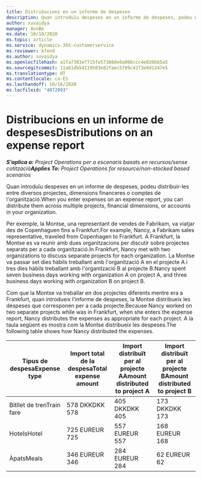 ```yaml
---
title: Distribucions en un informe de despeses
description: Quan introduïu despeses en un informe de despeses, podeu distribuir-les entre diversos projectes, entitats jurídiques o comptes de l'organització.
author: suvaidya
manager: AnnBe
ms.date: 10/10/2020
ms.topic: article
ms.service: dynamics-365-customerservice
ms.reviewer: kfend
ms.author: suvaidya
ms.openlocfilehash: a1fa7383e7715fe57380de0a006ccc4e020bb5a5
ms.sourcegitcommit: 11a61db54119503e82faec5f99c4273e8d1247e5
ms.translationtype: HT
ms.contentlocale: ca-ES
ms.lasthandoff: 10/16/2020
ms.locfileid: "4072093"
---
```

# <a name="distributions-on-an-expense-report"></a><span data-ttu-id="37fc5-103">Distribucions en un informe de despeses</span><span class="sxs-lookup"><span data-stu-id="37fc5-103">Distributions on an expense report</span></span>

<span data-ttu-id="37fc5-104">_**S'aplica a:** Project Operations per a escenaris basats en recursos/sense cotització_</span><span class="sxs-lookup"><span data-stu-id="37fc5-104">_**Applies To:** Project Operations for resource/non-stocked based scenarios_</span></span>

<span data-ttu-id="37fc5-105">Quan introduïu despeses en un informe de despeses, podeu distribuir-les entre diversos projectes, dimensions financeres o comptes de l'organització.</span><span class="sxs-lookup"><span data-stu-id="37fc5-105">When you enter expenses on an expense report, you can distribute them across multiple projects, financial dimensions, or accounts in your organization.</span></span>

<span data-ttu-id="37fc5-106">Per exemple, la Montse, una representant de vendes de Fabrikam, va viatjar des de Copenhaguen fins a Frankfurt.</span><span class="sxs-lookup"><span data-stu-id="37fc5-106">For example, Nancy, a Fabrikam sales representative, traveled from Copenhagen to Frankfurt.</span></span> <span data-ttu-id="37fc5-107">A Frankfurt, la Montse es va reunir amb dues organitzacions per discutir sobre projectes separats per a cada organització.</span><span class="sxs-lookup"><span data-stu-id="37fc5-107">In Frankfurt, Nancy met with two organizations to discuss separate projects for each organization.</span></span> <span data-ttu-id="37fc5-108">La Montse va passar set dies hàbils treballant amb l'organització A en el projecte A i tres dies hàbils treballant amb l'organització B al projecte B.</span><span class="sxs-lookup"><span data-stu-id="37fc5-108">Nancy spent seven business days working with organization A on project A, and three business days working with organization B on project B.</span></span>

<span data-ttu-id="37fc5-109">Com que la Montse va treballar en dos projectes diferents mentre era a Frankfurt, quan introdueix l'informe de despeses, la Montse distribueix les despeses que corresponen per a cada projecte.</span><span class="sxs-lookup"><span data-stu-id="37fc5-109">Because Nancy worked on two separate projects while was in Frankfurt, when she enters the expense report, Nancy distributes the expenses as appropriate for each project.</span></span> <span data-ttu-id="37fc5-110">A la taula següent es mostra com la Montse distribueix les despeses.</span><span class="sxs-lookup"><span data-stu-id="37fc5-110">The following table shows how Nancy distributed the expenses.</span></span>

| <span data-ttu-id="37fc5-111">Tipus de despesa</span><span class="sxs-lookup"><span data-stu-id="37fc5-111">Expense type</span></span> | <span data-ttu-id="37fc5-112">Import total de la despesa</span><span class="sxs-lookup"><span data-stu-id="37fc5-112">Total expense amount</span></span> | <span data-ttu-id="37fc5-113">Import distribuït per al projecte A</span><span class="sxs-lookup"><span data-stu-id="37fc5-113">Amount distributed to project A</span></span> | <span data-ttu-id="37fc5-114">Import distribuït per al projecte B</span><span class="sxs-lookup"><span data-stu-id="37fc5-114">Amount distributed to project B</span></span> |
|--------------|----------------------|---------------------------------|---------------------------------|
| <span data-ttu-id="37fc5-115">Bitllet de tren</span><span class="sxs-lookup"><span data-stu-id="37fc5-115">Train fare</span></span>   | <span data-ttu-id="37fc5-116">578 DKK</span><span class="sxs-lookup"><span data-stu-id="37fc5-116">DKK 578</span></span>              | <span data-ttu-id="37fc5-117">405 DKK</span><span class="sxs-lookup"><span data-stu-id="37fc5-117">DKK 405</span></span>                         | <span data-ttu-id="37fc5-118">173 DKK</span><span class="sxs-lookup"><span data-stu-id="37fc5-118">DKK 173</span></span>                         |
| <span data-ttu-id="37fc5-119">Hotels</span><span class="sxs-lookup"><span data-stu-id="37fc5-119">Hotel</span></span>        | <span data-ttu-id="37fc5-120">725 EUR</span><span class="sxs-lookup"><span data-stu-id="37fc5-120">EUR 725</span></span>              | <span data-ttu-id="37fc5-121">557 EUR</span><span class="sxs-lookup"><span data-stu-id="37fc5-121">EUR 557</span></span>                         | <span data-ttu-id="37fc5-122">168 EUR</span><span class="sxs-lookup"><span data-stu-id="37fc5-122">EUR 168</span></span>                         |
| <span data-ttu-id="37fc5-123">Àpats</span><span class="sxs-lookup"><span data-stu-id="37fc5-123">Meals</span></span>        | <span data-ttu-id="37fc5-124">346 EUR</span><span class="sxs-lookup"><span data-stu-id="37fc5-124">EUR 346</span></span>              | <span data-ttu-id="37fc5-125">284 EUR</span><span class="sxs-lookup"><span data-stu-id="37fc5-125">EUR 284</span></span>                         | <span data-ttu-id="37fc5-126">62 EUR</span><span class="sxs-lookup"><span data-stu-id="37fc5-126">EUR 62</span></span>                          |
